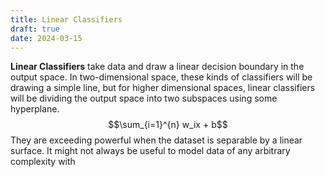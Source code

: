 ```yaml
---
title: Linear Classifiers
draft: true
date: 2024-03-15
---
```

**Linear Classifiers** take data and draw a linear decision boundary in the output space. In two-dimensional space, these kinds of classifiers will be drawing a simple line, but for higher dimensional spaces, linear classifiers will be dividing the output space into two subspaces using some hyperplane.
$$\sum_{i=1}^{n} w_ix + b$$
They are exceeding powerful when the dataset is separable by a linear surface. It might not always be useful to model data of any arbitrary complexity with 

